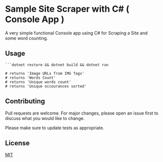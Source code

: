 # Sample Site Scraper with C# ( Console App )

A very simple functional Console app using C# for Scraping a Site and some word counting.

## Usage

```git clone 
```dotnet restore && dotnet build && dotnet run

# returns 'Image URLs from IMG Tags'
# returns 'Words Count'
# returns 'Unique words count'
# returns 'Unique occourances sorted'

```

## Contributing
Pull requests are welcome. For major changes, please open an issue first to discuss what you would like to change.

Please make sure to update tests as appropriate.

## License
[MIT](https://choosealicense.com/licenses/mit/)